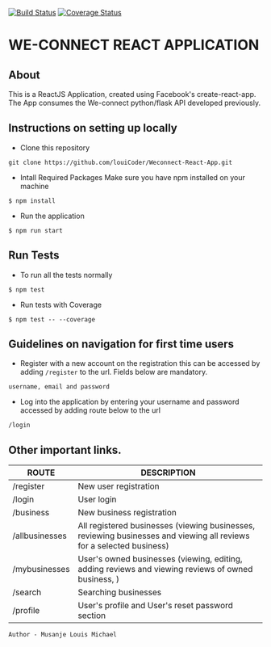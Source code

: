 
[![Build Status](https://travis-ci.org/louiCoder/Weconnect-React-App.svg?branch=develop)](https://travis-ci.org/louiCoder/Weconnect-React-App)
[![Coverage Status](https://coveralls.io/repos/github/louiCoder/Weconnect-React-App/badge.svg?branch=develop)](https://coveralls.io/github/louiCoder/Weconnect-React-App?branch=develop)
# WE-CONNECT REACT APPLICATION

## About
This is a ReactJS Application, created using Facebook's create-react-app. The App consumes the  We-connect python/flask API developed previously.

## Instructions on setting up locally
- Clone this repository
```
git clone https://github.com/louiCoder/Weconnect-React-App.git
```
- Intall Required Packages
Make sure you have npm installed on your machine
```
$ npm install
```
- Run the application
```
$ npm run start
```


## Run Tests
- To run all the tests normally
```
$ npm test
```
 - Run tests with Coverage
```
$ npm test -- --coverage
```

## Guidelines on navigation for first time users
- Register with a new account on the registration this can be accessed by adding `/register` to the url. Fields below are mandatory.
```
username, email and password
```
- Log into the application by entering your username and password accessed by adding route below to the url
```
/login
```

## Other important links.

| ROUTE | DESCRIPTION | 
| ------- | ----- | 
| /register | New user registration | 
| /login | User login | 
| /business | New business registration | 
| /allbusinesses | All registered businesses (viewing businesses, reviewing businesses and viewing all reviews for a selected business) | 
| /mybusinesses | User's owned businesses (viewing, editing, adding reviews and viewing reviews of owned business, ) | 
| /search | Searching businesses | 
| /profile | User's profile and User's reset password section | 

```
Author - Musanje Louis Michael
```